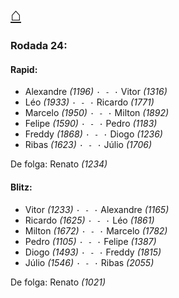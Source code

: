 # [⌂](https://grupo-de-xadrez.github.io/)

### Rodada 24:

#### Rapid:

* Alexandre *(1196)* `· - ·` Vitor *(1316)*  
* Léo *(1933)* `· - ·` Ricardo *(1771)*  
* Marcelo *(1950)* `· - ·` Milton *(1892)*  
* Felipe *(1590)* `· - ·` Pedro *(1183)*  
* Freddy *(1868)* `· - ·` Diogo *(1236)*  
* Ribas *(1623)* `· - ·` Júlio *(1706)*  

De folga: Renato *(1234)*

#### Blitz:

* Vitor *(1233)* `· - ·` Alexandre *(1165)*  
* Ricardo *(1625)* `· - ·` Léo *(1861)*  
* Milton *(1672)* `· - ·` Marcelo *(1782)*  
* Pedro *(1105)* `· - ·` Felipe *(1387)*  
* Diogo *(1493)* `· - ·` Freddy *(1815)*  
* Júlio *(1546)* `· - ·` Ribas *(2055)*  

De folga: Renato *(1021)*

